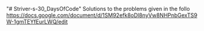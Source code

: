 "# Striver-s-30_DaysOfCode" 
Solutions to the problems given in the follo
https://docs.google.com/document/d/1SM92efk8oDl8nyVw8NHPnbGexTS9W-1gmTEYfEurLWQ/edit
